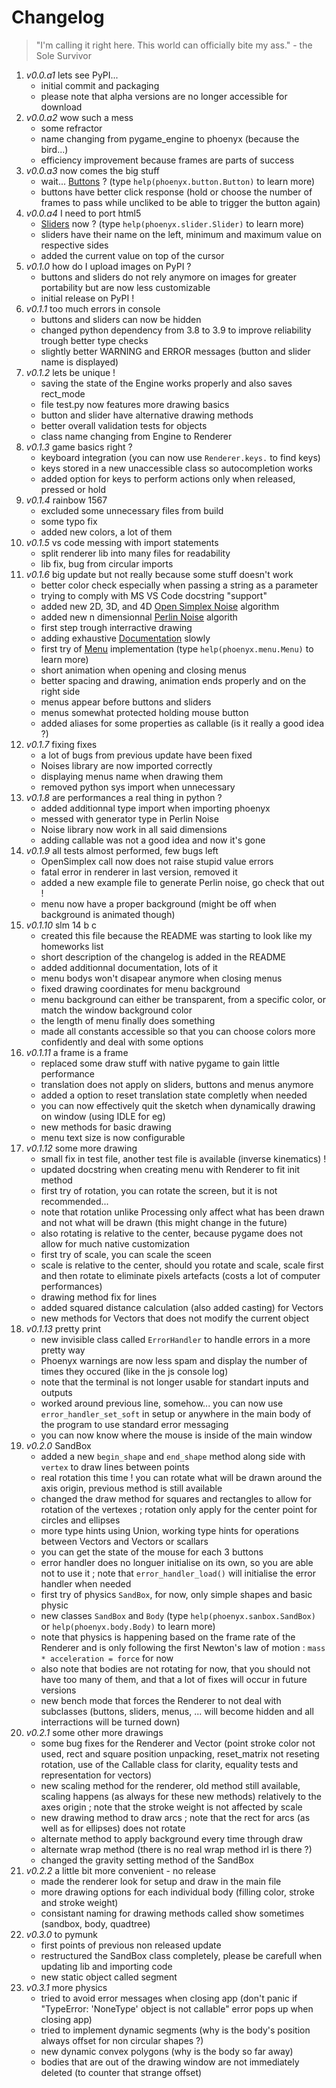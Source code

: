 # Changelog

> "I'm calling it right here. This world can officially bite my ass." - the Sole Survivor

1.  *v0.0.a1* lets see PyPI...
    * initial commit and packaging
    * please note that alpha versions are no longer accessible for download
2.  *v0.0.a2* wow such a mess
    * some refractor
    * name changing from pygame_engine to phoenyx (because the bird...)
    * efficiency improvement because frames are parts of success
3.  *v0.0.a3* now comes the big stuff
    * wait... [Buttons](phonyx/button.py) ? (type ``help(phoenyx.button.Button)`` to learn more)
    * buttons have better click response (hold or choose the number of frames to pass while uncliked to be able to trigger the button again)
4.  *v0.0.a4* I need to port html5
    * [Sliders](phonyx/slider.py) now ? (type ``help(phoenyx.slider.Slider)`` to learn more)
    * sliders have their name on the left, minimum and maximum value on respective sides
    * added the current value on top of the cursor
5.  *v0.1.0* how do I upload images on PyPI ?
    * buttons and sliders do not rely anymore on images for greater portability but are now less customizable
    * initial release on PyPI !
6.  *v0.1.1* too much errors in console
    * buttons and sliders can now be hidden
    * changed python dependency from 3.8 to 3.9 to improve reliability trough better type checks
    * slightly better WARNING and ERROR messages (button and slider name is displayed)
7.  *v0.1.2* lets be unique !
    * saving the state of the Engine works properly and also saves rect_mode
    * file test.py now features more drawing basics
    * button and slider have alternative drawing methods
    * better overall validation tests for objects
    * class name changing from Engine to Renderer
8.  *v0.1.3* game basics right ?
    * keyboard integration (you can now use ``Renderer.keys.`` to find keys)
    * keys stored in a new unaccessible class so autocompletion works
    * added option for keys to perform actions only when released, pressed or hold
9.  *v0.1.4* rainbow 1567
    * excluded some unnecessary files from build
    * some typo fix
    * added new colors, a lot of them
10. *v0.1.5* vs code messing with import statements
    * split renderer lib into many files for readability
    * lib fix, bug from circular imports
11. *v0.1.6* big update but not really because some stuff doesn't work
    * better color check especially when passing a string as a parameter
    * trying to comply with MS VS Code docstring "support"
    * added new 2D, 3D, and 4D [Open Simplex Noise](phoenyx/opensimplexnoise.py) algorithm
    * added new n dimensionnal [Perlin Noise](phoenyx/perlinnoise.py) algorith
    * first step trough interractive drawing
    * adding exhaustive [Documentation](helpme.md) slowly
    * first try of [Menu](phoenyx/menu.py) implementation (type ``help(phoenyx.menu.Menu)`` to learn more)
    * short animation when opening and closing menus
    * better spacing and drawing, animation ends properly and on the right side
    * menus appear before buttons and sliders
    * menus somewhat protected holding mouse button
    * added aliases for some properties as callable (is it really a good idea ?)
12. *v0.1.7* fixing fixes
    * a lot of bugs from previous update have been fixed
    * Noises library are now imported correctly
    * displaying menus name when drawing them
    * removed python sys import when unnecessary
13. *v0.1.8* are performances a real thing in python ?
    * added additionnal type import when importing phoenyx
    * messed with generator type in Perlin Noise
    * Noise library now work in all said dimensions
    * adding callable was not a good idea and now it's gone
14. *v0.1.9* all tests almost performed, few bugs left
    * OpenSimplex call now does not raise stupid value errors
    * fatal error in renderer in last version, removed it
    * added a new example file to generate Perlin noise, go check that out !
    * menu now have a proper background (might be off when background is animated though)
15. *v0.1.10* slm 14 b c
    * created this file because the README was starting to look like my homeworks list
    * short description of the changelog is added in the README
    * added additionnal documentation, lots of it
    * menu bodys won't disapear anymore when closing menus
    * fixed drawing coordinates for menu background
    * menu background can either be transparent, from a specific color, or match the window background color
    * the length of menu finally does something
    * made all constants accessible so that you can choose colors more confidently and deal with some options
16. *v0.1.11* a frame is a frame
    * replaced some draw stuff with native pygame to gain little performance
    * translation does not apply on sliders, buttons and menus anymore
    * added a option to reset translation state completly when needed
    * you can now effectively quit the sketch when dynamically drawing on window (using IDLE for eg)
    * new methods for basic drawing
    * menu text size is now configurable
17. *v0.1.12* some more drawing
    * small fix in test file, another test file is available (inverse kinematics) !
    * updated docstring when creating menu with Renderer to fit init method
    * first try of rotation, you can rotate the screen, but it is not recommended...
    * note that rotation unlike Processing only affect what has been drawn and not what will be drawn (this might change in the future)
    * also rotating is relative to the center, because pygame does not allow for much native customization
    * first try of scale, you can scale the sceen
    * scale is relative to the center, should you rotate and scale, scale first and then rotate to eliminate pixels artefacts (costs a lot of computer performances)
    * drawing method fix for lines
    * added squared distance calculation (also added casting) for Vectors
    * new methods for Vectors that does not modify the current object
18. *v0.1.13* pretty print
    * new invisible class called ``ErrorHandler`` to handle errors in a more pretty way
    * Phoenyx warnings are now less spam and display the number of times they occured (like in the js console log)
    * note that the terminal is not longer usable for standart inputs and outputs
    * worked around previous line, somehow... you can now use ``error_handler_set_soft`` in setup or anywhere in the main body of the program to use standard error messaging
    * you can now know where the mouse is inside of the main window
19. *v0.2.0* SandBox
    * added a new ``begin_shape`` and ``end_shape`` method along side with ``vertex`` to draw lines between points
    * real rotation this time ! you can rotate what will be drawn around the axis origin, previous method is still available
    * changed the draw method for squares and rectangles to allow for rotation of the vertexes ; rotation only apply for the center point for circles and ellipses
    * more type hints using Union, working type hints for operations between Vectors and Vectors or scallars
    * you can get the state of the mouse for each 3 buttons
    * error handler does no longuer initialise on its own, so you are able not to use it ; note that ``error_handler_load()`` will initialise the error handler when needed
    * first try of physics ``SandBox``, for now, only simple shapes and basic physic
    * new classes ``SandBox`` and ``Body`` (type ``help(phoenyx.sanbox.SandBox)`` or ``help(phoenyx.body.Body)`` to learn more)
    * note that physics is happening based on the frame rate of the Renderer and is only following the first Newton's law of motion : ``mass * acceleration = force`` for now
    * also note that bodies are not rotating for now, that you should not have too many of them, and that a lot of fixes will occur in future versions
    * new bench mode that forces the Renderer to not deal with subclasses (buttons, sliders, menus, ... will become hidden and all interractions will be turned down)
20. *v0.2.1* some other more drawings
    * some bug fixes for the Renderer and Vector (point stroke color not used, rect and square position unpacking, reset_matrix not reseting rotation, use of the Callable class for clarity, equality tests and representation for vectors)
    * new scaling method for the renderer, old method still available, scaling happens (as always for these new methods) relatively to the axes origin ; note that the stroke weight is not affected by scale
    * new drawing method to draw arcs ; note that the rect for arcs (as well as for ellipses) does not rotate
    * alternate method to apply background every time through draw
    * alternate wrap method (there is no real wrap method irl is there ?)
    * changed the gravity setting method of the SandBox
21. *v0.2.2* a little bit more convenient - no release
    * made the renderer look for setup and draw in the main file
    * more drawing options for each individual body (filling color, stroke and stroke weight)
    * consistant naming for drawing methods called show sometimes (sandbox, body, quadtree)
22. *v0.3.0* to pymunk
    * first points of previous non released update
    * restructured the SandBox class completely, please be carefull when updating lib and importing code
    * new static object called segment
23. *v0.3.1* more physics
    * tried to avoid error messages when closing app (don't panic if "TypeError: 'NoneType' object is not callable" error pops up when closing app)
    * tried to implement dynamic segments (why is the body's position always offset for non circular shapes ?)
    * new dynamic convex polygons (why is the body so far away)
    * bodies that are out of the drawing window are not immediately deleted (to counter that strange offset)
